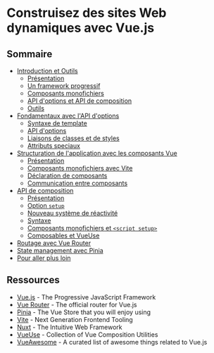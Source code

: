 # Construisez des sites Web dynamiques avec Vue.js

## Sommaire

- [Introduction et Outils](1-introduction.md)
  - [Présentation](1-introduction.md#présentation)
  - [Un framework progressif](1-introduction.md#un-framework-progressif)
  - [Composants monofichiers](1-introduction.md#composants-monofichiers)
  - [API d'options et API de composition](1-introduction.md#api-doptions-et-api-de-composition)
  - [Outils](1-introduction.md#outils)
- [Fondamentaux avec l'API d'options](2-essentials.md)
  - [Syntaxe de template](2-essentials.md#syntaxe-de-template)
  - [API d'options](2-essentials.md#api-doptions)
  - [Liaisons de classes et de styles](2-essentials.md#liaisons-de-classes-et-de-styles)
  - [Attributs speciaux](2-essentials.md#attributs-speciaux)
- [Structuration de l'application avec les composants Vue](3-components.md)
  - [Présentation](3-components.md#présentation)
  - [Composants monofichiers avec Vite](3-components.md#composants-monofichiers-avec-vite)
  - [Déclaration de composants](3-components.md#déclaration-de-composants)
  - [Communication entre composants](3-components.md#communication-entre-composants)
- [API de composition](4-composition-api.md)  
  - [Présentation](4-composition-api.md#présentation)
  - [Option `setup`](4-composition-api.md#option-setup)
  - [Nouveau système de réactivité](4-composition-api.md#nouveau-système-de-réactivité)
  - [Syntaxe](4-composition-api.md#syntaxe)
  - [Composants monofichiers et `<script setup>`](4-composition-api.md#composants-monofichiers-et-script-setup)
  - [Composables et VueUse](4-composition-api.md#composables-et-vueuse)
- [Routage avec Vue Router](5-vue-router.md)
- [State management avec Pinia](6-pinia.md)
- [Pour aller plus loin](7-misc.md)

## Ressources

- [Vue.js](https://vuejs.org) - The Progressive JavaScript Framework
- [Vue Router](https://router.vuejs.org) - The official router for Vue.js
- [Pinia](https://pinia.vuejs.org/) - The Vue Store that you will enjoy using
- [Vite](https://vitejs.dev/) - Next Generation Frontend Tooling
- [Nuxt](https://nuxt.com/) - The Intuitive Web Framework
- [VueUse](https://vueuse.org/) - Collection of Vue Composition Utilities
- [VueAwesome](https://next.awesome-vue.js.org/) - A curated list of awesome things related to Vue.js
